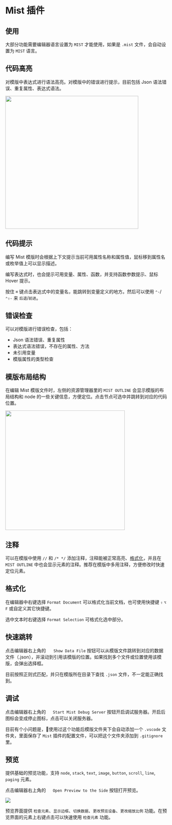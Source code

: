 # Mist 插件

## 使用

大部分功能需要编辑器语言设置为 `MIST` 才能使用，如果是 `.mist` 文件，会自动设置为 `MIST` 语言。

## 代码高亮

对模版中表达式进行语法高亮。对模版中的错误进行提示，目前包括 Json 语法错误、重复属性、表达式语法。

<img src="https://raw.githubusercontent.com/Vizzle/vscode-mist/master/readme/highlight.jpg" width="414px"/>

## 代码提示

编写 Mist 模版时会根据上下文提示当前可用属性名称和属性值，鼠标移到属性名或枚举值上可以显示描述。

编写表达式时，也会提示可用变量、属性、函数，并支持函数参数提示、鼠标 Hover 提示。

按住 `⌘` 键点击表达式中的变量名，能跳转到变量定义的地方。然后可以使用 `⌃-`/`⌃⇧-` 来 `后退`/`前进`。

## 错误检查

可以对模版进行错误检查，包括：

- Json 语法错误、重复属性
- 表达式语法错误，不存在的属性、方法
- 未引用变量
- 模版属性的类型检查

## 模版布局结构

在编辑 Mist 模版文件时，左侧的资源管理器里的 `MIST OUTLINE` 会显示模版的布局结构和 node 的一些关键信息，方便定位。点击节点可选中并跳转到对应的代码位置。

<img src="https://raw.githubusercontent.com/Vizzle/vscode-mist/master/readme/outline.jpg" width="372px"/>

## 注释

可以在模版中使用 `//` 和 `/* */` 添加注释，注释能被正常高亮、[格式化](#格式化)，并且在 `MIST OUTLINE` 中也会显示元素的注释。推荐在模版中多用注释，方便修改时快速定位元素。

## 格式化

在编辑器中右键选择 `Format Document` 可以格式化当前文档，也可使用快捷键 `⇧` `⌥` `F` 或自定义其它快捷键。

选中文本时右键选择 `Format Selection` 可格式化选中部分。

## 快速跳转

点击编辑器右上角的 <img src="https://raw.githubusercontent.com/Vizzle/vscode-mist/master/readme/show_data_icon.png" width="16px"/> `Show Data File` 按钮可以从模版文件跳转到对应的数据文件（.json），并滚动到引用该模版的位置。如果找到多个文件或位置使用该模版，会弹出选择框。

目前按照正则式匹配，并只在模版所在目录下查找 `.json` 文件，不一定能正确找到。

## 调试

点击编辑器右上角的 <img src="https://raw.githubusercontent.com/Vizzle/vscode-mist/master/readme/start_icon.png" width="14px"/> `Start Mist Debug Server` 按钮开启调试服务器。开启后图标会变成停止图标，点击可以关闭服务器。

目前有个小问题是，使用过这个功能后模版文件夹下会自动添加一个 `.vscode` 文件夹，里面保存了 `Mist` 插件的配置文件，可以把这个文件夹添加到 `.gitignore` 里。

## 预览

提供基础的预览功能，支持 `node`, `stack`, `text`, `image`, `button`, `scroll`, `line`, `paging` 元素。

点击编辑器右上角的 <img src="https://raw.githubusercontent.com/Vizzle/vscode-mist/master/readme/preview.png" width="14px"/> `Open Preview to the Side` 按钮打开预览。

![](https://raw.githubusercontent.com/Vizzle/vscode-mist/master/readme/preview_demo.png)

预览界面提供 `检查元素`、`显示边框`、`切换数据`、`更改预览设备`、`更改缩放比例` 功能。在预览界面的元素上右键点击可以快速使用 `检查元素` 功能。
